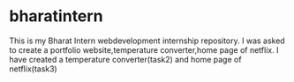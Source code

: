 # bharatintern
This is my Bharat Intern webdevelopment internship repository.
I was asked to create a portfolio website,temperature converter,home page of netflix.
I have created a temperature converter(task2) and home page of netflix(task3)
